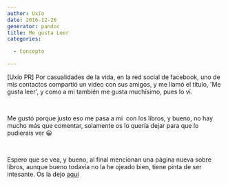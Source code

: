 ```yaml
---
author: Uxío
date: 2016-12-26
generator: pandoc
title: Me gusta Leer
categories:

  - Concepto

---
```




\[Uxío PR\] Por casualidades de la vida, en la red social de facebook,
uno de mis contactos compartió un video con sus amigos, y me llamó el
título, 'Me gusta leer', y como a mi también me gusta muchísimo, pues lo
ví.

 

Me gustó porque justo eso me pasa a mi  con los libros, y bueno, no hay
mucho más que comentar, solamente os lo quería dejar para que lo
pudierais ver 😀

 

Espero que se vea, y bueno, al final mencionan una página nueva sobre
libros, aunque bueno todavía no la he ojeado bien, tiene pinta de ser
intesante. Os la dejo [aquí](http://megustaleer.com/)
